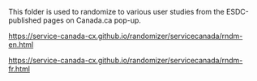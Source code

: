 This folder is used to randomize to various user studies from the ESDC-published pages on Canada.ca pop-up.

https://service-canada-cx.github.io/randomizer/servicecanada/rndm-en.html

https://service-canada-cx.github.io/randomizer/servicecanada/rndm-fr.html
